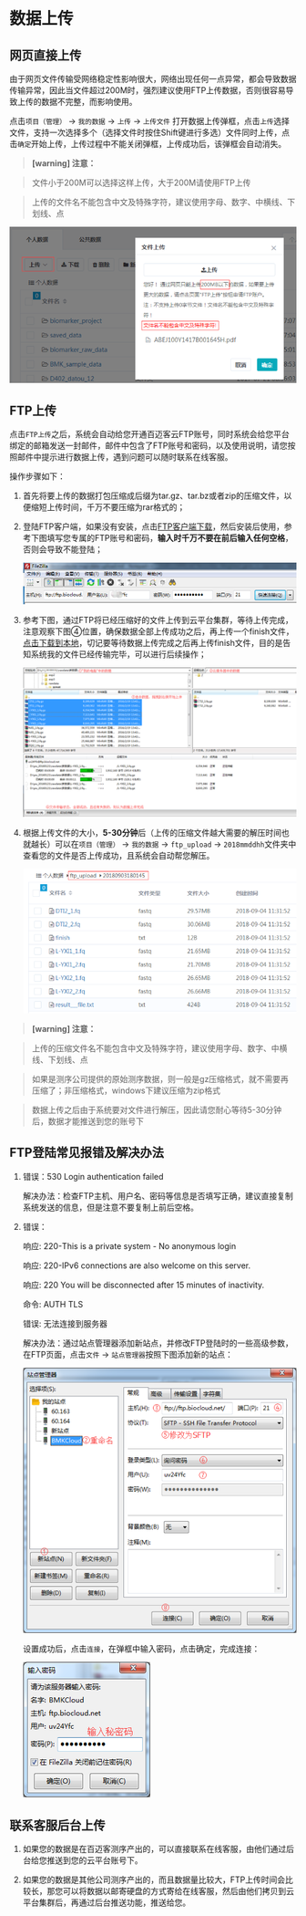 # 数据上传

## 网页直接上传

由于网页文件传输受网络稳定性影响很大，网络出现任何一点异常，都会导致数据传输异常，因此当文件超过200M时，强烈建议使用FTP上传数据，否则很容易导致上传的数据不完整，而影响使用。

点击`项目（管理）` -> `我的数据` -> `上传` -> `上传文件` 打开数据上传弹框，点击`上传`选择文件，支持一次选择多个（选择文件时按住Shift键进行多选）文件同时上传，点击`确定`开始上传，上传过程中不能关闭弹框，上传成功后，该弹框会自动消失。

> **[warning] 注意：**

> 文件小于200M可以选择这样上传，大于200M请使用FTP上传

> 上传的文件名不能包含中文及特殊字符，建议使用字母、数字、中横线、下划线、点

![upload](img/upload.png)

## FTP上传

点击`FTP上传`之后，系统会自动给您开通百迈客云FTP账号，同时系统会给您平台绑定的邮箱发送一封邮件，邮件中包含了FTP账号和密码，以及使用说明，请您按照邮件中提示进行数据上传，遇到问题可以随时联系在线客服。

操作步骤如下：

1. 首先将要上传的数据打包压缩成后缀为tar.gz、tar.bz或者zip的压缩文件，以便缩短上传时间，千万不要压缩为rar格式的；

2. 登陆FTP客户端，如果没有安装，点击[FTP客户端下载](https://filezilla-project.org/download.php?type=client)，然后安装后使用，参考下图填写您专属的FTP账号和密码，**输入时千万不要在前后输入任何空格**，否则会导致不能登陆；

    ![ftp-set-account](img/ftp-set-account.png)
3. 参考下图，通过FTP将已经压缩好的文件上传到云平台集群，等待上传完成，注意观察下图④位置，确保数据全部上传成功之后，再上传一个finish文件，[点击下载到本地](https://img.biocloud.net/docs/finish)，切记要等待数据上传完成之后再上传finish文件，目的是告知系统我的文件已经传输完毕，可以进行后续操作；

    ![ftp-upload-progress](img/ftp-upload-progress.png)
4. 根据上传文件的大小，**5-30分钟**后（上传的压缩文件越大需要的解压时间也就越长）可以在`项目（管理）` -> `我的数据` -> `ftp_upload` -> `2018mmddhh`文件夹中查看您的文件是否上传成功，且系统会自动帮您解压。

    ![ftp-upload-sucess](img/ftp-upload-sucess.png)

> **[warning] 注意：**

> 上传的压缩文件名不能包含中文及特殊字符，建议使用字母、数字、中横线、下划线、点

> 如果是测序公司提供的原始测序数据，则一般是gz压缩格式，就不需要再压缩了；非压缩格式，windows下建议压缩为zip格式

> 数据上传之后由于系统要对文件进行解压，因此请您耐心等待5-30分钟后，数据才能推送到您的账号下

## FTP登陆常见报错及解决办法

1. 错误：530 Login authentication failed

    解决办法：检查FTP主机、用户名、密码等信息是否填写正确，建议直接复制系统发送的信息，但是注意不要复制上前后空格。
2. 错误：

    响应:	220-This is a private system - No anonymous login
    
    响应:	220-IPv6 connections are also welcome on this server.
    
    响应:	220 You will be disconnected after 15 minutes of inactivity.
    
    命令:	AUTH TLS
    
    错误:	无法连接到服务器
    
    解决办法：通过站点管理器添加新站点，并修改FTP登陆时的一些高级参数，在FTP页面，点击`文件` -> `站点管理器`按照下图添加新的站点：
    
    ![ftp-site-setting](img/ftp-site-setting.png)
    
    设置成功后，点击`连接`，在弹框中输入密码，点击确定，完成连接：
    
    ![ftp-password-input](img/ftp-password-input.png)

## 联系客服后台上传

1. 如果您的数据是在百迈客测序产出的，可以直接联系在线客服，由他们通过后台给您推送到您的云平台账号下。

2. 如果您的数据是其他公司测序产出的，而且数据量比较大，FTP上传时间会比较长，那您可以将数据以邮寄硬盘的方式寄给在线客服，然后由他们拷贝到云平台集群后，再通过后台推送功能，推送给您。